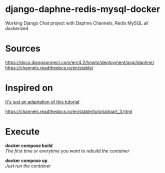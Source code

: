 # django-daphne-redis-mysql-docker
Working Django Chat project with Daphne Channels, Redis MySQL all dockerized

# Sources


https://docs.djangoproject.com/en/4.2/howto/deployment/asgi/daphne/<br>
https://channels.readthedocs.io/en/stable/

# Inspired on

<u>It's just an adaptation of this tutorial</u>:

https://channels.readthedocs.io/en/stable/tutorial/part_3.html

# Execute

**docker compose build**<br>
<i>The first time or everytime you want to rebuild the container</i>

**docker compose up**<br>
<i>Just run the container</i>
